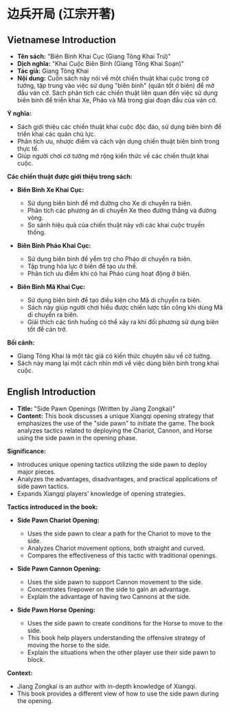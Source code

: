 # 边兵开局 (江宗开著)

## Vietnamese Introduction

* **Tên sách:** "Biên Binh Khai Cục (Giang Tông Khai Trứ)"
* **Dịch nghĩa:** "Khai Cuộc Biên Binh (Giang Tông Khai Soạn)"
* **Tác giả:** Giang Tông Khai
* **Nội dung:** Cuốn sách này nói về một chiến thuật khai cuộc trong cờ tướng, tập trung vào việc sử dụng "biên binh" (quân tốt ở biên) để mở đầu ván cờ. Sách phân tích các chiến thuật liên quan đến việc sử dụng biên binh để triển khai Xe, Pháo và Mã trong giai đoạn đầu của ván cờ.

**Ý nghĩa:**

* Sách giới thiệu các chiến thuật khai cuộc độc đáo, sử dụng biên binh để triển khai các quân chủ lực.
* Phân tích ưu, nhược điểm và cách vận dụng chiến thuật biên binh trong thực tế.
* Giúp người chơi cờ tướng mở rộng kiến thức về các chiến thuật khai cuộc.

**Các chiến thuật được giới thiệu trong sách:**

* **Biên Binh Xe Khai Cục:**

    * Sử dụng biên binh để mở đường cho Xe di chuyển ra biên.
    * Phân tích các phương án di chuyển Xe theo đường thẳng và đường vòng.
    * So sánh hiệu quả của chiến thuật này với các khai cuộc truyền thống.
* **Biên Binh Pháo Khai Cục:**

    * Sử dụng biên binh để yểm trợ cho Pháo di chuyển ra biên.
    * Tập trung hỏa lực ở biên để tạo ưu thế.
    * Phân tích ưu điểm khi có hai Pháo cùng hoạt động ở biên.
* **Biên Binh Mã Khai Cục:**

    * Sử dụng biên binh để tạo điều kiện cho Mã di chuyển ra biên.
    * Sách này giúp người chơi hiểu được chiến lược tấn công khi dùng Mã di chuyển ra biên.
    * Giải thích các tình huống có thể xảy ra khi đối phương sử dụng biên tốt để cản trở.

**Bối cảnh:**

* Giang Tông Khai là một tác giả có kiến thức chuyên sâu về cờ tướng.
* Sách này mang lại một cách nhìn mới về việc dùng biên binh trong khai cuộc.

## English Introduction

* **Title:** "Side Pawn Openings (Written by Jiang Zongkai)"
* **Content:** This book discusses a unique Xiangqi opening strategy that emphasizes the use of the "side pawn" to initiate the game. The book analyzes tactics related to deploying the Chariot, Cannon, and Horse using the side pawn in the opening phase.

**Significance:**

* Introduces unique opening tactics utilizing the side pawn to deploy major pieces.
* Analyzes the advantages, disadvantages, and practical applications of side pawn tactics.
* Expands Xiangqi players' knowledge of opening strategies.

**Tactics introduced in the book:**

* **Side Pawn Chariot Opening:**

    * Uses the side pawn to clear a path for the Chariot to move to the side.
    * Analyzes Chariot movement options, both straight and curved.
    * Compares the effectiveness of this tactic with traditional openings.
* **Side Pawn Cannon Opening:**

    * Uses the side pawn to support Cannon movement to the side.
    * Concentrates firepower on the side to gain an advantage.
    * Explain the advantage of having two Cannons at the side.
* **Side Pawn Horse Opening:**

    * Uses the side pawn to create conditions for the Horse to move to the side.
    * This book help players understanding the offensive strategy of moving the horse to the side.
    * Explain the situations when the other player use their side pawn to block.

**Context:**

* Jiang Zongkai is an author with in-depth knowledge of Xiangqi.
* This book provides a different view of how to use the side pawn during the opening.